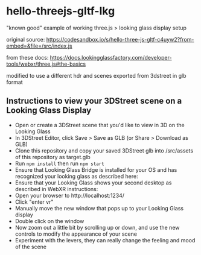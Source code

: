 # hello-threejs-gltf-lkg

"known good" example of working three.js > looking glass display setup

original source:
https://codesandbox.io/s/hello-three-js-gltf-c4uyw2?from-embed=&file=/src/index.js

from these docs:
https://docs.lookingglassfactory.com/developer-tools/webxr/three.js#the-basics

modified to use a different hdr and scenes exported from 3dstreet in glb format

## Instructions to view your 3DStreet scene on a Looking Glass Display
* Open or create a 3DStreet scene that you'd like to view in 3D on the Looking Glass
* In 3DStreet Editor, click Save > Save as GLB (or Share > Download as GLB)
* Clone this repository and copy your saved 3DStreet glb into /src/assets of this repository as target.glb
* Run `npm install` then run `npm start`
* Ensure that Looking Glass Bridge is installed for your OS and has recognized your looking glass as described here:
* Ensure that your Looking Glass shows your second desktop as described in WebXR instructions:
* Open your browser to http://localhost:1234/
* Click "enter vr"
* Manually move the new window that pops up to your Looking Glass display
* Double click on the window
* Now zoom out a little bit by scrolling up or down, and use the new controls to modify the appearance of your scene
* Experiment with the levers, they can really change the feeling and mood of the scene
